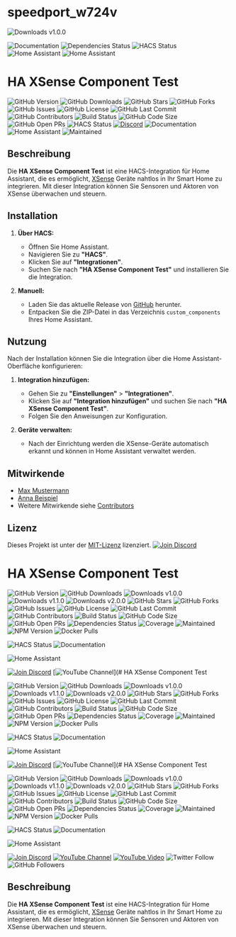 # speedport_w724v
![Downloads v1.0.0](https://img.shields.io/github/downloads/Jarnsen/ha-xsense-component_test/v1.0.0.svg?style=for-the-badge&logo=github)

![Documentation](https://img.shields.io/badge/docs-excellent-brightgreen.svg)
![Dependencies Status](https://img.shields.io/david/Jarnsen/ha-xsense-component_test.svg?style=for-the-badge&logo=npm)
![HACS Status](https://img.shields.io/badge/HACS-Default-blue.svg)
![Home Assistant](https://img.shields.io/badge/Home%20Assistant-compatible-brightgreen.svg?style=for-the-badge&logo=home-assistant)
![Home Assistant](https://img.shields.io/badge/Home%20Assistant-%3E%3D%202024.10.1-brightgreen.svg)

# HA XSense Component Test

![GitHub Version](https://img.shields.io/github/v/release/Jarnsen/ha-xsense-component_test.svg?style=for-the-badge&logo=github)
![GitHub Downloads](https://img.shields.io/github/downloads/Jarnsen/ha-xsense-component_test/total.svg?style=for-the-badge&logo=github)
![GitHub Stars](https://img.shields.io/github/stars/Jarnsen/ha-xsense-component_test.svg?style=for-the-badge&logo=github)
![GitHub Forks](https://img.shields.io/github/forks/Jarnsen/ha-xsense-component_test.svg?style=for-the-badge&logo=github)
![GitHub Issues](https://img.shields.io/github/issues/Jarnsen/ha-xsense-component_test.svg?style=for-the-badge&logo=github)
![GitHub License](https://img.shields.io/github/license/Jarnsen/ha-xsense-component_test.svg?style=for-the-badge&logo=github)
![GitHub Last Commit](https://img.shields.io/github/last-commit/Jarnsen/ha-xsense-component_test.svg?style=for-the-badge&logo=github)
![GitHub Contributors](https://img.shields.io/github/contributors/Jarnsen/ha-xsense-component_test.svg?style=for-the-badge&logo=github)
![Build Status](https://img.shields.io/github/workflow/status/Jarnsen/ha-xsense-component_test/CI.svg?style=for-the-badge&logo=github)
![GitHub Code Size](https://img.shields.io/github/languages/code-size/Jarnsen/ha-xsense-component_test.svg?style=for-the-badge&logo=github)
![GitHub Open PRs](https://img.shields.io/github/issues-pr/Jarnsen/ha-xsense-component_test.svg?style=for-the-badge&logo=github)
![HACS Status](https://img.shields.io/badge/HACS-Default-blue.svg?style=for-the-badge&logo=home-assistant)
[![Discord](https://img.shields.io/discord/1118894710027731025.svg?style=for-the-badge&logo=discord&label=Discord)](https://discord.gg/5phHHgGb3V)
![Documentation](https://img.shields.io/badge/docs-read-blue.svg?style=for-the-badge&logo=read-the-docs)
![Home Assistant](https://img.shields.io/badge/Home%20Assistant-compatible-brightgreen.svg?style=for-the-badge&logo=home-assistant)
![Maintained](https://img.shields.io/badge/Maintained%3F-yes-brightgreen.svg?style=for-the-badge&logo=github)

## Beschreibung

Die **HA XSense Component Test** ist eine HACS-Integration für Home Assistant, die es ermöglicht, [XSense](https://www.xsense.com/) Geräte nahtlos in Ihr Smart Home zu integrieren. Mit dieser Integration können Sie Sensoren und Aktoren von XSense überwachen und steuern.

## Installation

1. **Über HACS:**
   - Öffnen Sie Home Assistant.
   - Navigieren Sie zu **"HACS"**.
   - Klicken Sie auf **"Integrationen"**.
   - Suchen Sie nach **"HA XSense Component Test"** und installieren Sie die Integration.

2. **Manuell:**
   - Laden Sie das aktuelle Release von [GitHub](https://github.com/Jarnsen/ha-xsense-component_test/releases) herunter.
   - Entpacken Sie die ZIP-Datei in das Verzeichnis `custom_components` Ihres Home Assistant.

## Nutzung

Nach der Installation können Sie die Integration über die Home Assistant-Oberfläche konfigurieren:

1. **Integration hinzufügen:**
   - Gehen Sie zu **"Einstellungen"** > **"Integrationen"**.
   - Klicken Sie auf **"Integration hinzufügen"** und suchen Sie nach **"HA XSense Component Test"**.
   - Folgen Sie den Anweisungen zur Konfiguration.

2. **Geräte verwalten:**
   - Nach der Einrichtung werden die XSense-Geräte automatisch erkannt und können in Home Assistant verwaltet werden.

## Mitwirkende

- [Max Mustermann](https://github.com/maxmustermann)
- [Anna Beispiel](https://github.com/annabeispiel)
- Weitere Mitwirkende siehe [Contributors](https://github.com/Jarnsen/ha-xsense-component_test/graphs/contributors)

## Lizenz

Dieses Projekt ist unter der [MIT-Lizenz](https://github.com/Jarnsen/ha-xsense-component_test/blob/main/LICENSE) lizenziert.
[![Join Discord](https://img.shields.io/badge/Join%20Discord-Click%20Here-blue.svg?logo=discord)](https://discord.gg/5phHHgGb3V)


# HA XSense Component Test

![GitHub Version](https://img.shields.io/github/v/release/Jarnsen/ha-xsense-component_test.svg?style=for-the-badge&logo=github)
![GitHub Downloads](https://img.shields.io/github/downloads/Jarnsen/ha-xsense-component_test/total.svg?style=for-the-badge&logo=github)
![Downloads v1.0.0](https://img.shields.io/github/downloads/Jarnsen/ha-xsense-component_test/v1.0.0.svg?style=for-the-badge&logo=github)
![Downloads v1.1.0](https://img.shields.io/github/downloads/Jarnsen/ha-xsense-component_test/v1.1.0.svg?style=for-the-badge&logo=github)
![Downloads v2.0.0](https://img.shields.io/github/downloads/Jarnsen/ha-xsense-component_test/v2.0.0.svg?style=for-the-badge&logo=github)
![GitHub Stars](https://img.shields.io/github/stars/Jarnsen/ha-xsense-component_test.svg?style=for-the-badge&logo=github)
![GitHub Forks](https://img.shields.io/github/forks/Jarnsen/ha-xsense-component_test.svg?style=for-the-badge&logo=github)
![GitHub Issues](https://img.shields.io/github/issues/Jarnsen/ha-xsense-component_test.svg?style=for-the-badge&logo=github)
![GitHub License](https://img.shields.io/github/license/Jarnsen/ha-xsense-component_test.svg?style=for-the-badge&logo=github)
![GitHub Last Commit](https://img.shields.io/github/last-commit/Jarnsen/ha-xsense-component_test.svg?style=for-the-badge&logo=github)
![GitHub Contributors](https://img.shields.io/github/contributors/Jarnsen/ha-xsense-component_test.svg?style=for-the-badge&logo=github)
![Build Status](https://img.shields.io/github/workflow/status/Jarnsen/ha-xsense-component_test/CI.svg?style=for-the-badge&logo=github)
![GitHub Code Size](https://img.shields.io/github/languages/code-size/Jarnsen/ha-xsense-component_test.svg?style=for-the-badge&logo=github)
![GitHub Open PRs](https://img.shields.io/github/issues-pr/Jarnsen/ha-xsense-component_test.svg?style=for-the-badge&logo=github)
![Dependencies Status](https://img.shields.io/david/Jarnsen/ha-xsense-component_test.svg?style=for-the-badge&logo=npm)
![Coverage](https://img.shields.io/codecov/c/github/Jarnsen/ha-xsense-component_test.svg?style=for-the-badge&logo=codecov)
![Maintained](https://img.shields.io/badge/Maintained%3F-yes-brightgreen.svg?style=for-the-badge&logo=github)
![NPM Version](https://img.shields.io/npm/v/ha-xsense-component_test.svg?style=for-the-badge&logo=npm)
![Docker Pulls](https://img.shields.io/docker/pulls/Jarnsen/ha-xsense-component_test.svg?style=for-the-badge&logo=docker)

![HACS Status](https://img.shields.io/badge/HACS-Default-blue.svg?style=for-the-badge&logo=home-assistant)
![Documentation](https://img.shields.io/badge/docs-read-blue.svg?style=for-the-badge&logo=read-the-docs)

![Home Assistant](https://img.shields.io/badge/Home%20Assistant-%E2%89%A52024.10.1-brightgreen.svg?style=for-the-badge&logo=home-assistant)

[![Join Discord](https://img.shields.io/badge/Join%20Discord-Click%20Here-blue.svg?style=for-the-badge&logo=discord)](https://discord.gg/yourinvitecode)
[![YouTube Channel](https://img.shields.io/badge/YouTube-Subscribe-red.svg?style=for-the-badge&logo=youtube)](# HA XSense Component Test

![GitHub Version](https://img.shields.io/github/v/release/Jarnsen/ha-xsense-component_test.svg?style=for-the-badge&logo=github)
![GitHub Downloads](https://img.shields.io/github/downloads/Jarnsen/ha-xsense-component_test/total.svg?style=for-the-badge&logo=github)
![Downloads v1.0.0](https://img.shields.io/github/downloads/Jarnsen/ha-xsense-component_test/v1.0.0.svg?style=for-the-badge&logo=github)
![Downloads v1.1.0](https://img.shields.io/github/downloads/Jarnsen/ha-xsense-component_test/v1.1.0.svg?style=for-the-badge&logo=github)
![Downloads v2.0.0](https://img.shields.io/github/downloads/Jarnsen/ha-xsense-component_test/v2.0.0.svg?style=for-the-badge&logo=github)
![GitHub Stars](https://img.shields.io/github/stars/Jarnsen/ha-xsense-component_test.svg?style=for-the-badge&logo=github)
![GitHub Forks](https://img.shields.io/github/forks/Jarnsen/ha-xsense-component_test.svg?style=for-the-badge&logo=github)
![GitHub Issues](https://img.shields.io/github/issues/Jarnsen/ha-xsense-component_test.svg?style=for-the-badge&logo=github)
![GitHub License](https://img.shields.io/github/license/Jarnsen/ha-xsense-component_test.svg?style=for-the-badge&logo=github)
![GitHub Last Commit](https://img.shields.io/github/last-commit/Jarnsen/ha-xsense-component_test.svg?style=for-the-badge&logo=github)
![GitHub Contributors](https://img.shields.io/github/contributors/Jarnsen/ha-xsense-component_test.svg?style=for-the-badge&logo=github)
![Build Status](https://img.shields.io/github/workflow/status/Jarnsen/ha-xsense-component_test/CI.svg?style=for-the-badge&logo=github)
![GitHub Code Size](https://img.shields.io/github/languages/code-size/Jarnsen/ha-xsense-component_test.svg?style=for-the-badge&logo=github)
![GitHub Open PRs](https://img.shields.io/github/issues-pr/Jarnsen/ha-xsense-component_test.svg?style=for-the-badge&logo=github)
![Dependencies Status](https://img.shields.io/david/Jarnsen/ha-xsense-component_test.svg?style=for-the-badge&logo=npm)
![Coverage](https://img.shields.io/codecov/c/github/Jarnsen/ha-xsense-component_test.svg?style=for-the-badge&logo=codecov)
![Maintained](https://img.shields.io/badge/Maintained%3F-yes-brightgreen.svg?style=for-the-badge&logo=github)
![NPM Version](https://img.shields.io/npm/v/ha-xsense-component_test.svg?style=for-the-badge&logo=npm)
![Docker Pulls](https://img.shields.io/docker/pulls/Jarnsen/ha-xsense-component_test.svg?style=for-the-badge&logo=docker)

![HACS Status](https://img.shields.io/badge/HACS-Default-blue.svg?style=for-the-badge&logo=home-assistant)
![Documentation](https://img.shields.io/badge/docs-read-blue.svg?style=for-the-badge&logo=read-the-docs)

![Home Assistant](https://img.shields.io/badge/Home%20Assistant-%E2%89%A52024.10.1-brightgreen.svg?style=for-the-badge&logo=home-assistant)

[![Join Discord](https://img.shields.io/badge/Join%20Discord-Click%20Here-blue.svg?style=for-the-badge&logo=discord)](https://discord.gg/yourinvitecode)
[![YouTube Channel](https://img.shields.io/badge/YouTube-Subscribe-red.svg?style=for-the-badge&logo=youtube)](# HA XSense Component Test

![GitHub Version](https://img.shields.io/github/v/release/Jarnsen/ha-xsense-component_test.svg?style=for-the-badge&logo=github)
![GitHub Downloads](https://img.shields.io/github/downloads/Jarnsen/ha-xsense-component_test/total.svg?style=for-the-badge&logo=github)
![Downloads v1.0.0](https://img.shields.io/github/downloads/Jarnsen/ha-xsense-component_test/v1.0.0.svg?style=for-the-badge&logo=github)
![Downloads v1.1.0](https://img.shields.io/github/downloads/Jarnsen/ha-xsense-component_test/v1.1.0.svg?style=for-the-badge&logo=github)
![Downloads v2.0.0](https://img.shields.io/github/downloads/Jarnsen/ha-xsense-component_test/v2.0.0.svg?style=for-the-badge&logo=github)
![GitHub Stars](https://img.shields.io/github/stars/Jarnsen/ha-xsense-component_test.svg?style=for-the-badge&logo=github)
![GitHub Forks](https://img.shields.io/github/forks/Jarnsen/ha-xsense-component_test.svg?style=for-the-badge&logo=github)
![GitHub Issues](https://img.shields.io/github/issues/Jarnsen/ha-xsense-component_test.svg?style=for-the-badge&logo=github)
![GitHub License](https://img.shields.io/github/license/Jarnsen/ha-xsense-component_test.svg?style=for-the-badge&logo=github)
![GitHub Last Commit](https://img.shields.io/github/last-commit/Jarnsen/ha-xsense-component_test.svg?style=for-the-badge&logo=github)
![GitHub Contributors](https://img.shields.io/github/contributors/Jarnsen/ha-xsense-component_test.svg?style=for-the-badge&logo=github)
![Build Status](https://img.shields.io/github/workflow/status/Jarnsen/ha-xsense-component_test/CI.svg?style=for-the-badge&logo=github)
![GitHub Code Size](https://img.shields.io/github/languages/code-size/Jarnsen/ha-xsense-component_test.svg?style=for-the-badge&logo=github)
![GitHub Open PRs](https://img.shields.io/github/issues-pr/Jarnsen/ha-xsense-component_test.svg?style=for-the-badge&logo=github)
![Dependencies Status](https://img.shields.io/david/Jarnsen/ha-xsense-component_test.svg?style=for-the-badge&logo=npm)
![Coverage](https://img.shields.io/codecov/c/github/Jarnsen/ha-xsense-component_test.svg?style=for-the-badge&logo=codecov)
![Maintained](https://img.shields.io/badge/Maintained%3F-yes-brightgreen.svg?style=for-the-badge&logo=github)
![NPM Version](https://img.shields.io/npm/v/ha-xsense-component_test.svg?style=for-the-badge&logo=npm)
![Docker Pulls](https://img.shields.io/docker/pulls/Jarnsen/ha-xsense-component_test.svg?style=for-the-badge&logo=docker)

![HACS Status](https://img.shields.io/badge/HACS-Default-blue.svg?style=for-the-badge&logo=home-assistant)
![Documentation](https://img.shields.io/badge/docs-read-blue.svg?style=for-the-badge&logo=read-the-docs)

![Home Assistant](https://img.shields.io/badge/Home%20Assistant-%E2%89%A52024.10.1-brightgreen.svg?style=for-the-badge&logo=home-assistant)

[![Join Discord](https://img.shields.io/badge/Join%20Discord-Click%20Here-blue.svg?style=for-the-badge&logo=discord)](https://discord.gg/yourinvitecode)
[![YouTube Channel](https://img.shields.io/badge/YouTube-Subscribe-red.svg?logo=youtube)](https://www.youtube.com/channel/UCXao3LZhkhYyGybSl3yCxwQ)
[![YouTube Video](https://img.shields.io/badge/Watch%20on-YouTube-red.svg?logo=youtube)](https://www.youtube.com/watch?v=yourvideoid)
![Twitter Follow](https://img.shields.io/twitter/follow/YOUR_TWITTER_HANDLE.svg?style=for-the-badge&logo=twitter)
![GitHub Followers](https://img.shields.io/github/followers/Jarnsen.svg?style=for-the-badge&logo=github)

## Beschreibung

Die **HA XSense Component Test** ist eine HACS-Integration für Home Assistant, die es ermöglicht, [XSense](https://www.xsense.com/) Geräte nahtlos in Ihr Smart Home zu integrieren. Mit dieser Integration können Sie Sensoren und Aktoren von XSense überwachen und steuern.

